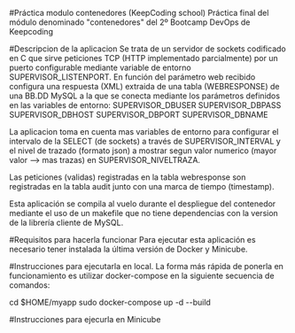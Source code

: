 #Práctica modulo contenedores (KeepCoding school)
Práctica final del módulo denominado "contenedores" del 2º Bootcamp DevOps de Keepcoding 


#Descripcion de la aplicacion
Se trata de un servidor de sockets codificado en C que sirve peticiones TCP (HTTP implementado parcialmente) 
por un puerto configurable mediante variable de entorno SUPERVISOR_LISTENPORT.
En función del parámetro web recibido configura una respuesta (XML) extraida de una tabla (WEBRESPONSE) de una 
BB.DD MySQL a la que se conecta mediante los parámetros definidos en las variables de entorno:
   SUPERVISOR_DBUSER
   SUPERVISOR_DBPASS
   SUPERVISOR_DBHOST
   SUPERVISOR_DBPORT
   SUPERVISOR_DBNAME

La aplicacion toma en cuenta mas variables de entorno para configurar el intervalo de la SELECT (de sockets) 
a través de SUPERVISOR_INTERVAL y el nivel de trazado (formato json) a mostrar segun valor numerico (mayor 
valor --> mas trazas) en SUPERVISOR_NIVELTRAZA.

Las peticiones (validas) registradas en la tabla webresponse son registradas en la tabla audit junto con una
marca de tiempo (timestamp).

Esta aplicación se compila al vuelo durante el despliegue del contenedor mediante el uso de un makefile que no
tiene dependencias con la version de la librería cliente de MySQL.


#Requisitos para hacerla funcionar
Para ejecutar esta aplicación es necesario tener instalada la última versión de Docker y Minicube.


#Instrucciones para ejecutarla en local.
La forma más rápida de ponerla en funcionamiento es utilizar docker-compose en la siguiente secuencia de 
comandos:

   cd $HOME/myapp
   sudo docker-compose up -d --build


#Instrucciones para ejecurla en Minicube
